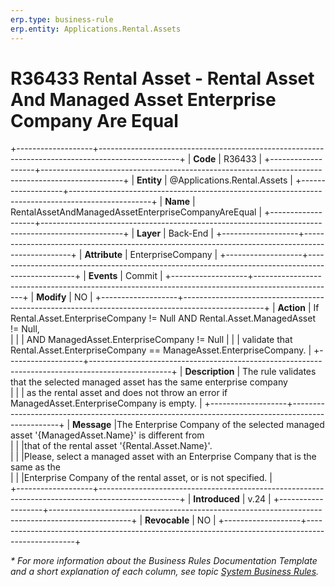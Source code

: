 ```yaml
---
erp.type: business-rule
erp.entity: Applications.Rental.Assets
---
```

# R36433 Rental Asset - Rental Asset And Managed Asset Enterprise Company Are Equal
+-------------------+--------------------------------------------------------------------------------------------------+
| **Code**          | R36433                                                                                           |
+-------------------+--------------------------------------------------------------------------------------------------+
| **Entity**        | @Applications.Rental.Assets                                                                      |
+-------------------+--------------------------------------------------------------------------------------------------+
| **Name**          | RentalAssetAndManagedAssetEnterpriseCompanyAreEqual                                              |
+-------------------+--------------------------------------------------------------------------------------------------+
| **Layer**         | Back-End                                                                                         |
+-------------------+--------------------------------------------------------------------------------------------------+
| **Attribute**     | EnterpriseCompany                                                                                |
+-------------------+--------------------------------------------------------------------------------------------------+
| **Events**        | Commit                                                                                           |
+-------------------+--------------------------------------------------------------------------------------------------+
| **Modify**        | NO                                                                                               |
+-------------------+--------------------------------------------------------------------------------------------------+
| **Action**        | If Rental.Asset.EnterpriseCompany != Null AND Rental.Asset.ManagedAsset != Null, <br/>           |
|                   | AND ManagedAsset.EnterpriseCompany != Null                                                       |
|                   | validate that Rental.Asset.EnterpriseCompany == ManageAsset.EnterpriseCompany.                   |
+-------------------+--------------------------------------------------------------------------------------------------+
| **Description**   | The rule validates that the selected managed asset has the same enterprise company <br/>         |
|                   | as the rental asset and does not throw an error if ManagedAsset.EnterpriseCompany is empty.      |
+-------------------+--------------------------------------------------------------------------------------------------+
| **Message**       |The Enterprise Company of the selected managed asset '{ManagedAsset.Name}' is different from <br/>|
|                   |that of the rental asset '{Rental.Asset.Name}'.<br/>                                              |
|                   |Please, select a managed asset with an Enterprise Company that is the same as the <br/>           |
|                   |Enterprise Company of the rental asset, or is not specified.                                      |          
+-------------------+--------------------------------------------------------------------------------------------------+
| **Introduced**    | v.24                                                                                             |
+-------------------+--------------------------------------------------------------------------------------------------+
| **Revocable**     | NO                                                                                               |
+-------------------+--------------------------------------------------------------------------------------------------+

*\* For more information about the Business Rules Documentation Template and a short explanation of each column, see
topic [System Business Rules](../templates/template-description-system-business-rules.md).*
